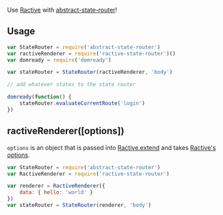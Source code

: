 Use [Ractive](http://www.ractivejs.org/) with [abstract-state-router](https://github.com/TehShrike/abstract-state-router)!

## Usage

```js
var StateRouter = require('abstract-state-router')
var ractiveRenderer = require('ractive-state-router')()
var domready = require('domready')

var stateRouter = StateRouter(ractiveRenderer, 'body')

// add whatever states to the state router

domready(function() {
	stateRouter.evaluateCurrentRoute('login')
})
```

## ractiveRenderer([options])

`options` is an object that is passed into [Ractive.extend](http://docs.ractivejs.org/latest/ractive-extend) and takes [Ractive's options](http://docs.ractivejs.org/latest/options).

```js
var StateRouter = require('abstract-state-router')
var RactiveRenderer = require('ractive-state-router')

var renderer = RactiveRenderer({
	data: { hello: 'world' }
})
var stateRouter = StateRouter(renderer, 'body')
```
